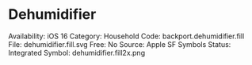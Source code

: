 # Dehumidifier

Availability: iOS 16
Category: Household
Code: backport.dehumidifier.fill
File: dehumidifier.fill.svg
Free: No
Source: Apple SF Symbols
Status: Integrated
Symbol: dehumidifier.fill2x.png